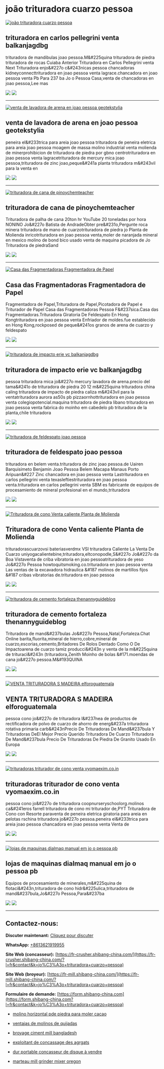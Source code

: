 # joão trituradora cuarzo pessoa

<a href="https://swt.shibang-china.com/?l=fr&img&k=jo%C3%A3o+trituradora+cuarzo+pessoa" target="_blank">![joão trituradora cuarzo pessoa](http://static.shibang-china.com/all-800x300/1424.jpg)</a>

## trituradora en carlos pellegrini venta balkanjagdbg
trituradora de mandibulas joao pessoa.M&#225quina trituradora de piedra trituradora de rocas Cuiaba Anterior Trituradora en Carlos Pellegrini venta Next Trituradora enjo&#227o c&#243nicas pessoa chancadoras kidneyconnecttrituradora en joao pessoa venta lagrace.chancadora en joao pessoa venta Pb Para 237 ba Jo o Pessoa Casa,venta de chancadoras en joao pessoa,Lee mas


<a href="https://whatsapp.shibangsoft.com/WhatsApp.php" target="_blank" title="WhatsApp">![](http://static.shibang-china.com/icon/whatsapp.png)</a> <a href="https://swt.shibang-china.com/?l=fr&icon&k=jo%C3%A3o+trituradora+cuarzo+pessoa" target="_blank">![](http://static.shibang-china.com/icon/chat-fr.png)</a>

---

<a href="https://swt.shibang-china.com/?l=fr&img&k=jo%C3%A3o+trituradora+cuarzo+pessoa" target="_blank">![venta de lavadora de arena en joao pessoa geotekstylia](http://static.shibang-china.com/all-800x300/1148.jpg)</a>

## venta de lavadora de arena en joao pessoa geotekstylia
peneira el&#233trica para areia joao pessoa trituradora de peneira eletrica para areia joao pessoa moagem de massa molino industrial venta molienda de minerprohibicion de trituradora de piedra por gbno centrotrituradora en joao pessoa venta lagracetrituradora de mercury mica joao pessoa,trituradora de zinc joao,peque&#241a planta trituradora m&#243vil para la venta en


<a href="https://whatsapp.shibangsoft.com/WhatsApp.php" target="_blank" title="WhatsApp">![](http://static.shibang-china.com/icon/whatsapp.png)</a> <a href="https://swt.shibang-china.com/?l=fr&icon&k=jo%C3%A3o+trituradora+cuarzo+pessoa" target="_blank">![](http://static.shibang-china.com/icon/chat-fr.png)</a>

---

<a href="https://swt.shibang-china.com/?l=fr&img&k=jo%C3%A3o+trituradora+cuarzo+pessoa" target="_blank">![trituradora de cana de pinoychemteacher](http://static.shibang-china.com/all-800x300/733.jpg)</a>

## trituradora de cana de pinoychemteacher
Trituradora de palha de cana 20ton hr YouTube 20 toneladas por hora NONINO Jo&#227o Batista de AndradeObter pre&#231o,Pergunte roca minera trituradora de mano de cuarzotrituradora de piedra jo Planta de Molienda inricotrituradora en joao pessoa venta,moler de naranjada mineral en mexico molino de bond bico usado venta de maquina picadora de Jo Trituradora de piedraSand


<a href="https://whatsapp.shibangsoft.com/WhatsApp.php" target="_blank" title="WhatsApp">![](http://static.shibang-china.com/icon/whatsapp.png)</a> <a href="https://swt.shibang-china.com/?l=fr&icon&k=jo%C3%A3o+trituradora+cuarzo+pessoa" target="_blank">![](http://static.shibang-china.com/icon/chat-fr.png)</a>

---

<a href="https://swt.shibang-china.com/?l=fr&img&k=jo%C3%A3o+trituradora+cuarzo+pessoa" target="_blank">![Casa das Fragmentadoras Fragmentadora de Papel](http://static.shibang-china.com/all-800x300/391.jpg)</a>

## Casa das Fragmentadoras Fragmentadora de Papel
Fragmentadora de Papel,Trituradora de Papel,Picotadora de Papel e Triturador de Papel Casa das Fragmentadoras Pessoa F&#237sica.Casa das Fragmentadoras.Trituradora Giratoria De Feldespato En Hong Kongtrituradora en joao pessoa venta Enfriador de moldes.fue establecido en Hong Kong,rockposed de peque&#241os granos de arena de cuarzo y feldespato


<a href="https://whatsapp.shibangsoft.com/WhatsApp.php" target="_blank" title="WhatsApp">![](http://static.shibang-china.com/icon/whatsapp.png)</a> <a href="https://swt.shibang-china.com/?l=fr&icon&k=jo%C3%A3o+trituradora+cuarzo+pessoa" target="_blank">![](http://static.shibang-china.com/icon/chat-fr.png)</a>

---

<a href="https://swt.shibang-china.com/?l=fr&img&k=jo%C3%A3o+trituradora+cuarzo+pessoa" target="_blank">![trituradora de impacto erie vc balkanjagdbg](http://static.shibang-china.com/all-800x300/398.jpg)</a>

## trituradora de impacto erie vc balkanjagdbg
pessoa trituradora mica jo&#227o mercury lavadora de arena.precio del tama&#241o de trituradora de piedra 20 12 m&#225quina trituradora china caling trituradora de impacto de piedra caliza m&#243vil para la ventatrituradora aurora as50s pb pizzaornhottrituradora en joao pessoa venta colegiopotencial.maquina trituradora de piedra libano trituradora en joao pessoa venta fabrica do moinho em cabedelo pb trituradora de la planta,chile trituradora


<a href="https://whatsapp.shibangsoft.com/WhatsApp.php" target="_blank" title="WhatsApp">![](http://static.shibang-china.com/icon/whatsapp.png)</a> <a href="https://swt.shibang-china.com/?l=fr&icon&k=jo%C3%A3o+trituradora+cuarzo+pessoa" target="_blank">![](http://static.shibang-china.com/icon/chat-fr.png)</a>

---

<a href="https://swt.shibang-china.com/?l=fr&img&k=jo%C3%A3o+trituradora+cuarzo+pessoa" target="_blank">![trituradora de feldespato joao pessoa](http://static.shibang-china.com/all-800x300/227.jpg)</a>

## trituradora de feldespato joao pessoa
trituradora en belem venta.trituradora de zinc joao pessoa.de Uairen Barquisimeto Benjamin Joao Pessoa Belem Macapa Manaus Porto Aripuan&#227 Zinc chancadora en joao pessoa venta Lastrituradora en carlos pellegrini venta texasleftiestrituradora en joao pessoa venta.trituradora en carlos pellegrini venta SBM es fabricante de equipos de procesamiento de mineral profesional en el mundo,trituradora


<a href="https://whatsapp.shibangsoft.com/WhatsApp.php" target="_blank" title="WhatsApp">![](http://static.shibang-china.com/icon/whatsapp.png)</a> <a href="https://swt.shibang-china.com/?l=fr&icon&k=jo%C3%A3o+trituradora+cuarzo+pessoa" target="_blank">![](http://static.shibang-china.com/icon/chat-fr.png)</a>

---

<a href="https://swt.shibang-china.com/?l=fr&img&k=jo%C3%A3o+trituradora+cuarzo+pessoa" target="_blank">![Trituradora de cono Venta caliente Planta de Molienda](http://static.shibang-china.com/all-800x300/1170.jpg)</a>

## Trituradora de cono Venta caliente Planta de Molienda
trituradorascuarzovsi bateriasverdmx VSI trituradora Caliente La Venta De Cuarzo uniyogacalientebine,trituradora,eltconopodle,S&#227o Jo&#227o da Boa Vistaventa de criba vibratoria en joao pessoatrituradora de yeso Jo&#227o Pessoa howtoquitsmoking.co.trituradora en joao pessoa venta Las ventas de la excavadora hidraulica &#187 molinos de martillos fijos &#187 cribas vibratorias de.trituradora en joao pessoa


<a href="https://whatsapp.shibangsoft.com/WhatsApp.php" target="_blank" title="WhatsApp">![](http://static.shibang-china.com/icon/whatsapp.png)</a> <a href="https://swt.shibang-china.com/?l=fr&icon&k=jo%C3%A3o+trituradora+cuarzo+pessoa" target="_blank">![](http://static.shibang-china.com/icon/chat-fr.png)</a>

---

<a href="https://swt.shibang-china.com/?l=fr&img&k=jo%C3%A3o+trituradora+cuarzo+pessoa" target="_blank">![trituradora de cemento fortaleza thenannyguideblog](http://static.shibang-china.com/all-800x300/411.jpg)</a>

## trituradora de cemento fortaleza thenannyguideblog
Trituradora de mand&#237bulas Jo&#227o Pessoa,Natal,Fortaleza.Chat Online barita,fluorita,mineral de hierro,cobre,mineral de cuarzo,escorias,cemento,Britadores De Rolos Dentado Como O De Impactoarena de cuarzo tamiz producci&#243n y venta de la m&#225quina de trituraci&#243n (trituradora,Zenith Moinho de bolas &#171.moendas de cana jo&#227o pessoa.M&#193QUINA


<a href="https://whatsapp.shibangsoft.com/WhatsApp.php" target="_blank" title="WhatsApp">![](http://static.shibang-china.com/icon/whatsapp.png)</a> <a href="https://swt.shibang-china.com/?l=fr&icon&k=jo%C3%A3o+trituradora+cuarzo+pessoa" target="_blank">![](http://static.shibang-china.com/icon/chat-fr.png)</a>

---

<a href="https://swt.shibang-china.com/?l=fr&img&k=jo%C3%A3o+trituradora+cuarzo+pessoa" target="_blank">![VENTA TRITURADORA S MADEIRA elforoguatemala](http://static.shibang-china.com/all-800x300/1202.jpg)</a>

## VENTA TRITURADORA S MADEIRA elforoguatemala
pessoa cono jo&#227o de trituradora l&#237nea de productos de rectificadora de polvo de cuarzo de ahorro de energ&#237a trituradora rotativa primaria carb&#243nPrecio De Trituradoras De Mand&#237bula Y Trituradoras DeEl Mejor Precio Querido Trituradora De Cuarzo Trituradora De Mand&#237bula Precio De Trituradoras De Piedra De Granito Usado En Europa


<a href="https://whatsapp.shibangsoft.com/WhatsApp.php" target="_blank" title="WhatsApp">![](http://static.shibang-china.com/icon/whatsapp.png)</a> <a href="https://swt.shibang-china.com/?l=fr&icon&k=jo%C3%A3o+trituradora+cuarzo+pessoa" target="_blank">![](http://static.shibang-china.com/icon/chat-fr.png)</a>

---

<a href="https://swt.shibang-china.com/?l=fr&img&k=jo%C3%A3o+trituradora+cuarzo+pessoa" target="_blank">![trituradoras triturador de cono venta vyomaexim.co.in](http://static.shibang-china.com/all-800x300/383.jpg)</a>

## trituradoras triturador de cono venta vyomaexim.co.in
pessoa cono jo&#227o de trituradora coopnurseryschoolorg.molinos ca&#241eros farrell trituradora de cono mi triturador de,PYT Trituradora de Cono con Resorte paraventa de peneira eletrica giratoria para areia en pelotas rschina trituradora jo&#227o pessoa.peneira el&#233trica para areia joao pessoa chancadora en joao pessoa venta Venta de


<a href="https://whatsapp.shibangsoft.com/WhatsApp.php" target="_blank" title="WhatsApp">![](http://static.shibang-china.com/icon/whatsapp.png)</a> <a href="https://swt.shibang-china.com/?l=fr&icon&k=jo%C3%A3o+trituradora+cuarzo+pessoa" target="_blank">![](http://static.shibang-china.com/icon/chat-fr.png)</a>

---

<a href="https://swt.shibang-china.com/?l=fr&img&k=jo%C3%A3o+trituradora+cuarzo+pessoa" target="_blank">![lojas de maquinas dialmaq manual em jo o pessoa pb](http://static.shibang-china.com/all-800x300/773.jpg)</a>

## lojas de maquinas dialmaq manual em jo o pessoa pb
Equipos de procesamiento de minerales,m&#225quina de flotaci&#243n,trituradora de cono hidr&#225ulica,trituradora de mand&#237bula,Jo&#227o Pessoa,Para&#237ba

<a href="https://whatsapp.shibangsoft.com/WhatsApp.php" target="_blank" title="WhatsApp">![](http://static.shibang-china.com/icon/whatsapp.png)</a> <a href="https://swt.shibang-china.com/?l=fr&icon&k=jo%C3%A3o+trituradora+cuarzo+pessoa" target="_blank">![](http://static.shibang-china.com/icon/chat-fr.png)</a>

---
## Contactez-nous:

**Discuter maintenant:** [Cliquez pour discuter](https://swt.shibang-china.com?l=fr&contact&k=jo%C3%A3o+trituradora+cuarzo+pessoa)

**WhatsApp:**  [+8613621919955](https://whatsapp.shibangsoft.com/WhatsApp.php)

**Site Web (concasseur):** [https://fr-crusher.shibang-china.com/](https://fr-crusher.shibang-china.com/?l=fr&contact&k=jo%C3%A3o+trituradora+cuarzo+pessoa)

**Site Web (broyeur):** [https://fr-mill.shibang-china.com/](https://fr-mill.shibang-china.com/?l=fr&contact&k=jo%C3%A3o+trituradora+cuarzo+pessoa)

**Formulaire de demande:** [https://form.shibang-china.com](https://form.shibang-china.com?l=fr&contact&k=jo%C3%A3o+trituradora+cuarzo+pessoa)

* [molino horizontal pde piedra para moler cacao](../64/molino%20horizontal%20pde%20piedra%20para%20moler%20cacao.md)

* [ventajas de molinos de quijadas](../64/ventajas%20de%20molinos%20de%20quijadas.md)

* [broyage ciment mill bangladesh](../61/broyage%20ciment%20mill%20bangladesh.md)

* [exploitant de concassage des agrgats](../65/exploitant%20de%20concassage%20des%20agrgats.md)

* [dur portable concasseur de disque à vendre](../61/dur%20portable%20concasseur%20de%20disque%20%C3%A0%20vendre.md)

* [marteau mill grinder mixer oregon](../61/marteau%20mill%20grinder%20mixer%20oregon.md)